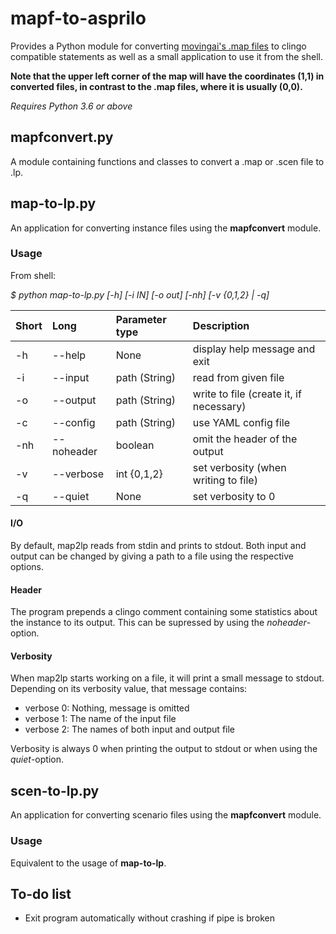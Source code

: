 # mapf-to-asprilo

Provides a Python module for converting [movingai's .map files](https://www.movingai.com/benchmarks/index.html "www.movingai.com/benchmarks") to clingo compatible statements
as well as a small application to use it from the shell.

**Note that the upper left corner of the map will have the coordinates (1,1) in converted files, in contrast to the .map files, where it is usually (0,0).**

_Requires Python 3.6 or above_

## mapfconvert.py

A module containing functions and classes to convert a .map or .scen file to .lp.

## map-to-lp.py

An application for converting instance files using the **mapfconvert** module.

### Usage

From shell:

_$ python map-to-lp.py \[-h] [-i IN] [-o out] \[-nh] [-v {0,1,2} | -q]_

| **Short**  | **Long**   | **Parameter type** | **Description**                         |
| :--------- | :--------- | :----------------- | :-------------------------------------- |
| -h         | --help     | None               | display help message and exit           |
| -i         | --input    | path (String)      | read from given file                    |
| -o         | --output   | path (String)      | write to file (create it, if necessary) |
| -c         | --config   | path (String)      | use YAML config file                    |
| -nh        | --noheader | boolean            | omit the header of the output           |
| -v         | --verbose  | int {0,1,2}        | set verbosity (when writing to file)    |
| -q         | --quiet    | None               | set verbosity to 0                      |

#### I/O

By default, map2lp reads from stdin and prints to stdout.
Both input and output can be changed by giving a path to a file using the respective options.

#### Header

The program prepends a clingo comment containing some statistics about the instance to its output.
This can be supressed by using the _noheader_-option.

#### Verbosity

When map2lp starts working on a file, it will print a small message to stdout.
Depending on its verbosity value, that message contains:

* verbose 0: Nothing, message is omitted
* verbose 1: The name of the input file
* verbose 2: The names of both input and output file

Verbosity is always 0 when printing the output to stdout or when using the _quiet_-option.

## scen-to-lp.py

An application for converting scenario files using the **mapfconvert** module.

### Usage

Equivalent to the usage of **map-to-lp**.

## To-do list

* Exit program automatically without crashing if pipe is broken
